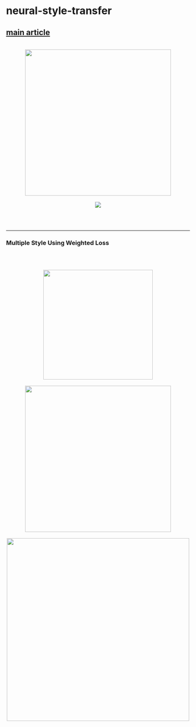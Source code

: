 # neural-style-transfer
## [main article](https://www.cnblogs.com/massquantity/p/9621393.html)

<br>

<div align="center">
 <img src="https://s1.ax1x.com/2020/05/12/Yteaon.jpg" height="400px">
</div>

<br>

<div align="center">
 <img src="https://s1.ax1x.com/2020/05/12/Ytewiq.png" >
</div>

 <br><br>
 
--------------

### Multiple Style Using Weighted Loss

 <br><br>

<div align="center">
 <img src="https://s1.ax1x.com/2020/05/12/YteBWV.png" height="300px">
 <br><br>
 <img src="https://s1.ax1x.com/2020/05/12/Yte0J0.png" height="400px">
 <br><br>
 <img src="https://s1.ax1x.com/2020/05/12/YteDzT.png" width="500px">
</div>



